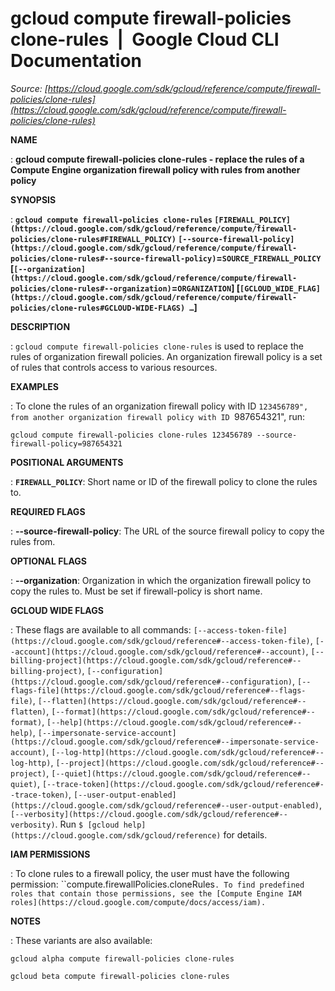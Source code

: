 # gcloud compute firewall-policies clone-rules  |  Google Cloud CLI Documentation

*Source: [https://cloud.google.com/sdk/gcloud/reference/compute/firewall-policies/clone-rules](https://cloud.google.com/sdk/gcloud/reference/compute/firewall-policies/clone-rules)*

**NAME**

: **gcloud compute firewall-policies clone-rules - replace the rules of a Compute Engine organization firewall policy with rules from another policy**

**SYNOPSIS**

: **`gcloud compute firewall-policies clone-rules` `[FIREWALL_POLICY](https://cloud.google.com/sdk/gcloud/reference/compute/firewall-policies/clone-rules#FIREWALL_POLICY)` `[--source-firewall-policy](https://cloud.google.com/sdk/gcloud/reference/compute/firewall-policies/clone-rules#--source-firewall-policy)`=`SOURCE_FIREWALL_POLICY` [`[--organization](https://cloud.google.com/sdk/gcloud/reference/compute/firewall-policies/clone-rules#--organization)`=`ORGANIZATION`] [`[GCLOUD_WIDE_FLAG](https://cloud.google.com/sdk/gcloud/reference/compute/firewall-policies/clone-rules#GCLOUD-WIDE-FLAGS) …`]**

**DESCRIPTION**

: `gcloud compute firewall-policies clone-rules` is used to replace the
rules of organization firewall policies. An organization firewall policy is a
set of rules that controls access to various resources.

**EXAMPLES**

: To clone the rules of an organization firewall policy with ID ``123456789", from
another organization firewall policy with ID ``987654321", run:

```
gcloud compute firewall-policies clone-rules 123456789 --source-firewall-policy=987654321
```

**POSITIONAL ARGUMENTS**

: **`FIREWALL_POLICY`**:
Short name or ID of the firewall policy to clone the rules to.

**REQUIRED FLAGS**

: **--source-firewall-policy**:
The URL of the source firewall policy to copy the rules from.

**OPTIONAL FLAGS**

: **--organization**:
Organization in which the organization firewall policy to copy the rules to.
Must be set if firewall-policy is short name.

**GCLOUD WIDE FLAGS**

: These flags are available to all commands: `[--access-token-file](https://cloud.google.com/sdk/gcloud/reference#--access-token-file)`,
`[--account](https://cloud.google.com/sdk/gcloud/reference#--account)`, `[--billing-project](https://cloud.google.com/sdk/gcloud/reference#--billing-project)`,
`[--configuration](https://cloud.google.com/sdk/gcloud/reference#--configuration)`,
`[--flags-file](https://cloud.google.com/sdk/gcloud/reference#--flags-file)`,
`[--flatten](https://cloud.google.com/sdk/gcloud/reference#--flatten)`, `[--format](https://cloud.google.com/sdk/gcloud/reference#--format)`, `[--help](https://cloud.google.com/sdk/gcloud/reference#--help)`, `[--impersonate-service-account](https://cloud.google.com/sdk/gcloud/reference#--impersonate-service-account)`,
`[--log-http](https://cloud.google.com/sdk/gcloud/reference#--log-http)`,
`[--project](https://cloud.google.com/sdk/gcloud/reference#--project)`, `[--quiet](https://cloud.google.com/sdk/gcloud/reference#--quiet)`, `[--trace-token](https://cloud.google.com/sdk/gcloud/reference#--trace-token)`, `[--user-output-enabled](https://cloud.google.com/sdk/gcloud/reference#--user-output-enabled)`,
`[--verbosity](https://cloud.google.com/sdk/gcloud/reference#--verbosity)`.
Run `$ [gcloud help](https://cloud.google.com/sdk/gcloud/reference)` for details.

**IAM PERMISSIONS**

: To clone rules to a firewall policy, the user must have the following
permission: ``compute.firewallPolicies.cloneRules`.
To find predefined roles that contain those permissions, see the [Compute Engine IAM
roles](https://cloud.google.com/compute/docs/access/iam).`

**NOTES**

: These variants are also available:

```
gcloud alpha compute firewall-policies clone-rules
```

```
gcloud beta compute firewall-policies clone-rules
```